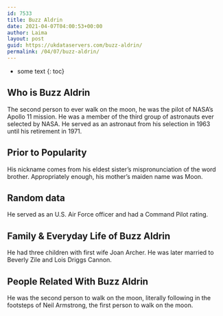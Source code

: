 ```yaml
---
id: 7533
title: Buzz Aldrin
date: 2021-04-07T04:00:53+00:00
author: Laima
layout: post
guid: https://ukdataservers.com/buzz-aldrin/
permalink: /04/07/buzz-aldrin/
---
```


* some text
{: toc}


## Who is Buzz Aldrin
                  
                  
                  
The second person to ever walk on the moon, he was the pilot of NASA&#8217;s Apollo 11 mission. He was a member of the third group of astronauts ever selected by NASA. He served as an astronaut from his selection in 1963 until his retirement in 1971.
                  
              
            
              
            
                
                
                
## Prior to Popularity
                  
                  
                  
His nickname comes from his eldest sister&#8217;s mispronunciation of the word brother. Appropriately enough, his mother&#8217;s maiden name was Moon.
                  
              
            
              
            
                
                
                
## Random data
                  
                  
                  
He served as an U.S. Air Force officer and had a Command Pilot rating.
                  
              
            
              
            
                
                
                
## Family & Everyday Life of Buzz Aldrin
                  
                  
                  
He had three children with first wife Joan Archer. He was later married to Beverly Zile and Lois Driggs Cannon.
                  
              
            
              
            
                
                
                
## People Related With Buzz Aldrin
                  
                  
                  
He was the second person to walk on the moon, literally following in the footsteps of Neil Armstrong, the first person to walk on the moon.
                  
              
            
              
            
                
              
            
              
              
            
            
              
            
          
          
          